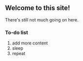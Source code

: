 ## Welcome to this site!

There's still not much going on here.

### To-do list
1. add more content
2. sleep
3. repeat

